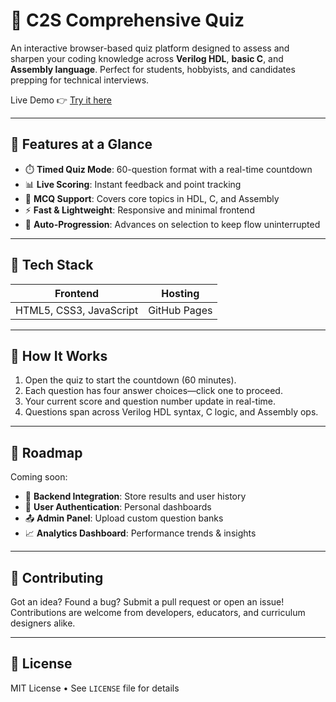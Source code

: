 # 🧠 C2S Comprehensive Quiz

An interactive browser-based quiz platform designed to assess and sharpen your coding knowledge across **Verilog HDL**, **basic C**, and **Assembly language**. Perfect for students, hobbyists, and candidates prepping for technical interviews.

Live Demo 👉 [Try it here](https://joseph-30.github.io/mock-quiz2/)

---

## 🚀 Features at a Glance

- ⏱️ **Timed Quiz Mode**: 60-question format with a real-time countdown
- 📊 **Live Scoring**: Instant feedback and point tracking
- 🔢 **MCQ Support**: Covers core topics in HDL, C, and Assembly
- ⚡ **Fast & Lightweight**: Responsive and minimal frontend
- 🔄 **Auto-Progression**: Advances on selection to keep flow uninterrupted

---

## 🧰 Tech Stack

| Frontend | Hosting       |
|----------|---------------|
| HTML5, CSS3, JavaScript | GitHub Pages |


---

## 🧪 How It Works

1. Open the quiz to start the countdown (60 minutes).
2. Each question has four answer choices—click one to proceed.
3. Your current score and question number update in real-time.
4. Questions span across Verilog HDL syntax, C logic, and Assembly ops.

---

## 🔭 Roadmap

Coming soon:

- 🧠 **Backend Integration**: Store results and user history
- 🔐 **User Authentication**: Personal dashboards
- 📤 **Admin Panel**: Upload custom question banks
- 📈 **Analytics Dashboard**: Performance trends & insights

---

## 🤝 Contributing

Got an idea? Found a bug? Submit a pull request or open an issue! Contributions are welcome from developers, educators, and curriculum designers alike.

---

## 📝 License

MIT License • See `LICENSE` file for details


